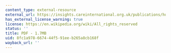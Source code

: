 ```yaml
---
content_type: external-resource
external_url: https://insights.careinternational.org.uk/publications/humanitarian-implications-of-climate-change-mapping-emerging-trends-and-risk-hotspots
has_external_license_warning: true
license: https://en.wikipedia.org/wiki/All_rights_reserved
status: ''
title: PDF - 1.7MB
uid: 8fc1a978-6674-44f5-91ee-b265a8cb168f
wayback_url: ''
---
```

